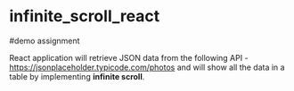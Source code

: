 # infinite_scroll_react

#demo assignment

React application will retrieve JSON data from the following API - https://jsonplaceholder.typicode.com/photos and will show all the data in a table by implementing **infinite scroll**.
